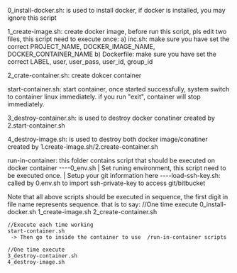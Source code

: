0_install-docker.sh: is used to install docker, if docker is installed, you may ignore this script

1_create-image.sh: create docker image, before run this script, pls edit two files, this script need to execute once:
    a) inc.sh: make sure you have set the correct PROJECT_NAME, DOCKER_IMAGE_NAME, DOCKER_CONTAINER_NAME
    b) Dockerfile: make sure you have set the correct LABEL, user, user_pass, user_id, group_id

2_crate-container.sh: create dokcer container

start-container.sh: start container, once started successfully, system switch to container linux immediately. if you run "exit", container will stop immediately.

3_destroy-container.sh: is used to destroy docker conatiner created by 2.start-container.sh

4_destroy-image.sh: is used to destroy both docker image/conatiner created by 1.create-image.sh/2.create-container.sh

run-in-container: this folder contains script that should be executed on docker container
----0_env.sh
|   Set runing environment, this script need to be executed once.
|   Setup your git information here
----load-ssh-key.sh: called by 0.env.sh to import ssh-private-key to access git/bitbucket


Note that all above scripts should be executed in sequence, the first digit in file name represents sequence. that is to say:
    //One time execute
    0_install-docker.sh
    1_create-image.sh
    2_create-container.sh

    //Execute each time working
    start-container.sh
     -> Then go to inside the container to use  /run-in-container scripts

    //One time execute
    3_destroy-container.sh
    4_destroy-image.sh
